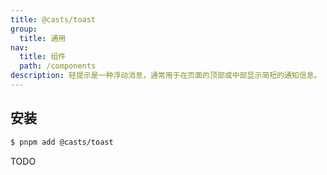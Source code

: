 ```yaml
---
title: @casts/toast
group:
  title: 通用
nav:
  title: 组件
  path: /components
description: 轻提示是一种浮动消息，通常用于在页面的顶部或中部显示简短的通知信息。
---
```


## 安装

```bash
$ pnpm add @casts/toast
```

TODO
